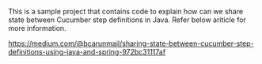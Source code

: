 This is a sample project that contains code to explain how can we share state between Cucumber step definitions in Java. Refer below ariticle for more information.

https://medium.com/@bcarunmail/sharing-state-between-cucumber-step-definitions-using-java-and-spring-972bc31117af


